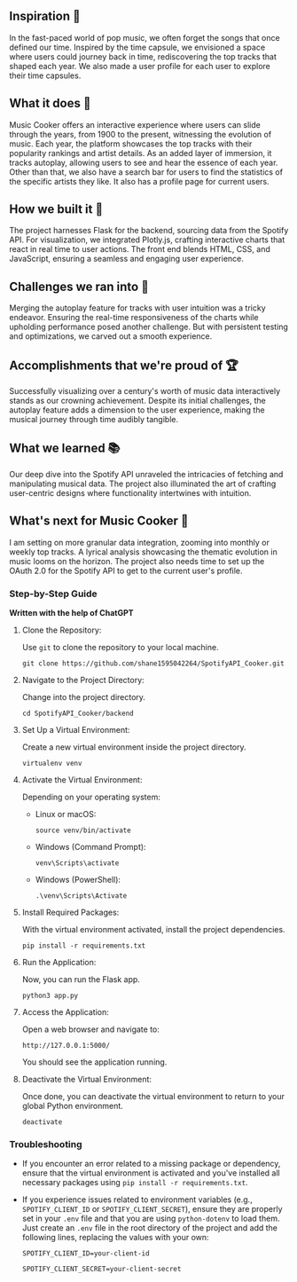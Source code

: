 
Inspiration 🌟
--------------

In the fast-paced world of pop music, we often forget the songs that once defined our time. Inspired by the time capsule, we envisioned a space where users could journey back in time, rediscovering the top tracks that shaped each year. We also made a user profile for each user to explore their time capsules.

What it does 🎵
---------------

Music Cooker offers an interactive experience where users can slide through the years, from 1900 to the present, witnessing the evolution of music. Each year, the platform showcases the top tracks with their popularity rankings and artist details. As an added layer of immersion, it tracks autoplay, allowing users to see and hear the essence of each year. Other than that, we also have a search bar for users to find the statistics of the specific artists they like. It also has a profile page for current users.

How we built it 🔧
------------------

The project harnesses Flask for the backend, sourcing data from the Spotify API. For visualization, we integrated Plotly.js, crafting interactive charts that react in real time to user actions. The front end blends HTML, CSS, and JavaScript, ensuring a seamless and engaging user experience.

Challenges we ran into 🚧
-------------------------

Merging the autoplay feature for tracks with user intuition was a tricky endeavor. Ensuring the real-time responsiveness of the charts while upholding performance posed another challenge. But with persistent testing and optimizations, we carved out a smooth experience.

Accomplishments that we're proud of 🏆
--------------------------------------

Successfully visualizing over a century's worth of music data interactively stands as our crowning achievement. Despite its initial challenges, the autoplay feature adds a dimension to the user experience, making the musical journey through time audibly tangible.

What we learned 📚
------------------

Our deep dive into the Spotify API unraveled the intricacies of fetching and manipulating musical data. The project also illuminated the art of crafting user-centric designs where functionality intertwines with intuition.

What's next for Music Cooker 🔮
-------------------------------

I am setting on more granular data integration, zooming into monthly or weekly top tracks. A lyrical analysis showcasing the thematic evolution in music looms on the horizon. The project also needs time to set up the OAuth 2.0 for the Spotify API to get to the current user's profile.

### Step-by-Step Guide 

**Written with the help of ChatGPT**

1.  Clone the Repository:

    Use `git` to clone the repository to your local machine.



    `git clone https://github.com/shane1595042264/SpotifyAPI_Cooker.git`

2.  Navigate to the Project Directory:

    Change into the project directory.

    `cd SpotifyAPI_Cooker/backend`

3.  Set Up a Virtual Environment:

    Create a new virtual environment inside the project directory.


    `virtualenv venv`

4.  Activate the Virtual Environment:

    Depending on your operating system:

    -   Linux or macOS:

    

        `source venv/bin/activate`

    -   Windows (Command Prompt):

    

        `venv\Scripts\activate`

    -   Windows (PowerShell):

    

        `.\venv\Scripts\Activate`

5.  Install Required Packages:

    With the virtual environment activated, install the project dependencies.



    `pip install -r requirements.txt`


6.  Run the Application:

    Now, you can run the Flask app.



    `python3 app.py`

7.  Access the Application:

    Open a web browser and navigate to:


    `http://127.0.0.1:5000/`

    You should see the application running.

8.  Deactivate the Virtual Environment:

    Once done, you can deactivate the virtual environment to return to your global Python environment.



    `deactivate`

### Troubleshooting

-   If you encounter an error related to a missing package or dependency, ensure that the virtual environment is activated and you've installed all necessary packages using `pip install -r requirements.txt`.
-   If you experience issues related to environment variables (e.g., `SPOTIFY_CLIENT_ID` or `SPOTIFY_CLIENT_SECRET`), ensure they are properly set in your `.env` file and that you are using `python-dotenv` to load them. Just create an `.env` file in the root directory of the project and add the following lines, replacing the values with your own:

    `SPOTIFY_CLIENT_ID=your-client-id`

    `SPOTIFY_CLIENT_SECRET=your-client-secret`